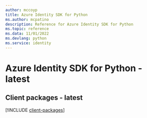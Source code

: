 ```yaml
---
author: mccoyp
title: Azure Identity SDK for Python
ms.author: mcpatino
description: Reference for Azure Identity SDK for Python
ms.topic: reference
ms.data: 11/01/2022
ms.devlang: python
ms.service: identity
---
```

# Azure Identity SDK for Python - latest

## Client packages - latest
[!INCLUDE [client-packages](identity-client-index.md)]